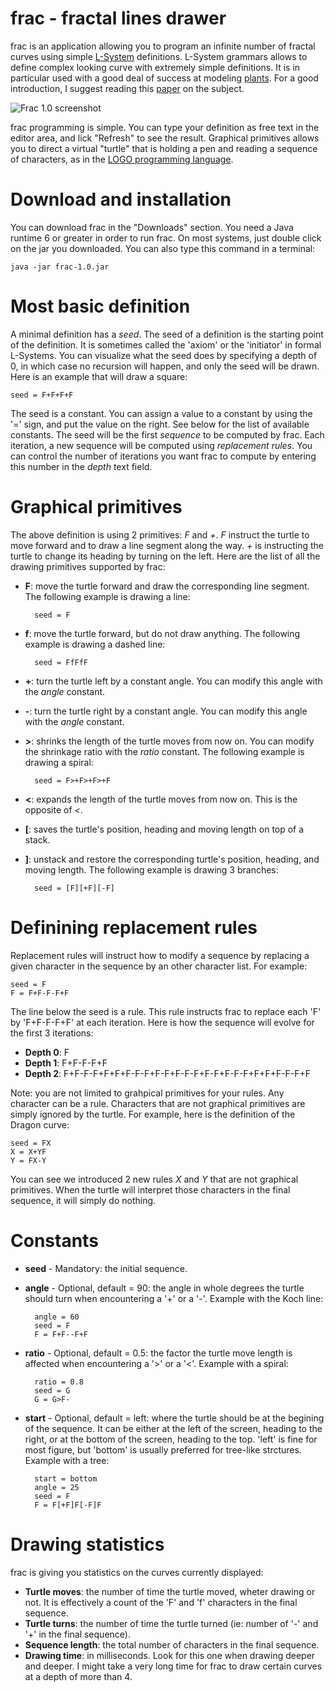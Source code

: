 frac - fractal lines drawer
===========================

frac is an application allowing you to program an infinite number of fractal curves using simple [L-System](http://en.wikipedia.org/wiki/L-system) definitions.
L-System grammars allows to define complex looking curve with extremely simple definitions. It is in particular used with a good deal of success at modeling [plants](http://algorithmicbotany.org/papers/).
For a good introduction, I suggest reading this [paper](http://algorithmicbotany.org/papers/abop/abop-ch1.pdf) on the subject.


![Frac 1.0 screenshot](https://raw.github.com/jletroui/frac/master/frac_screenshot.png)


frac programming is simple. You can type your definition as free text in the editor area, and lick "Refresh" to see the result.
Graphical primitives allows you to direct a virtual "turtle" that is holding a pen and reading a sequence of characters, as in the [LOGO programming language](http://en.wikipedia.org/wiki/Turtle_graphics).

Download and installation
=========================

You can download frac in the "Downloads" section. You need a Java runtime 6 or greater in order to run frac. On most systems, just double click on the jar you downloaded.
You can also type this command in a terminal:

    java -jar frac-1.0.jar

Most basic definition
=====================

A minimal definition has a *seed*. The seed of a definition is the starting point of the definition. It is sometimes called the 'axiom' or the 'initiator' in formal L-Systems.
You can visualize what the seed does by specifying a depth of 0, in which case no recursion will happen, and only the seed will be drawn.
Here is an example that will draw a square:

    seed = F+F+F+F

The seed is a constant. You can assign a value to a constant by using the '=' sign, and put the value on the right. See below for the list of available constants.
The seed will be the first *sequence* to be computed by frac. Each iteration, a new sequence will be computed using *replacement rules*.
You can control the number of iterations you want frac to compute by entering this number in the *depth* text field.

Graphical primitives
====================

The above definition is using 2 primitives: *F* and *+*. *F* instruct the turtle to move forward and to draw a line segment along the way. *+* is instructing the turtle to change its heading by turning on the left. Here are the list of all the drawing primitives supported by frac:

- **F**: move the turtle forward and draw the corresponding line segment. The following example is drawing a line:

        seed = F

- **f**: move the turtle forward, but do not draw anything. The following example is drawing a dashed line:

        seed = FfFfF

- **+**: turn the turtle left by a constant angle. You can modify this angle with the *angle* constant.
- **-**: turn the turtle right by a constant angle. You can modify this angle with the *angle* constant.
- **>**: shrinks the length of the turtle moves from now on. You can modify the shrinkage ratio with the *ratio* constant. The following example is drawing a spiral:

        seed = F>+F>+F>+F

- **<**: expands the length of the turtle moves from now on. This is the opposite of *<*.
- **[**: saves the turtle's position, heading and moving length on top of a stack.
- **]**: unstack and restore the corresponding turtle's position, heading, and moving length. The following example is drawing 3 branches:

        seed = [F][+F][-F]

Definining replacement rules
============================

Replacement rules will instruct how to modify a sequence by replacing a given character in the sequence by an other character list. For example:

    seed = F
    F = F+F-F-F+F

The line below the seed is a rule. This rule instructs frac to replace each 'F' by 'F+F-F-F+F' at each iteration. Here is how the sequence will evolve for the first 3 iterations:

- **Depth 0**: F
- **Depth 1**: F+F-F-F+F
- **Depth 2**:  F+F-F-F+F+F+F-F-F+F-F+F-F-F+F-F+F-F-F+F+F+F-F-F+F

Note: you are not limited to grahpical primitives for your rules. Any character can be a rule. Characters that are not graphical primitives are simply ignored by the turtle. For example, here is the definition of the Dragon curve:

    seed = FX
    X = X+YF
    Y = FX-Y

You can see we introduced 2 new rules *X* and *Y* that are not graphical primitives. When the turtle will interpret those characters in the final sequence, it will simply do nothing.

Constants
=========

- **seed** - Mandatory: the initial sequence.
- **angle** - Optional, default = 90: the angle in whole degrees the turtle should turn when encountering a '+' or a '-'. Example with the Koch line:

        angle = 60
        seed = F
        F = F+F--F+F

- **ratio** - Optional, default = 0.5: the factor the turtle move length is affected when encountering a '>' or a '<'. Example with a spiral:

        ratio = 0.8
        seed = G
        G = G>F-

- **start** - Optional, default = left: where the turtle should be at the begining of the sequence. It can be either at the left of the screen, heading to the right, or at the bottom of the screen, heading to the top.
'left' is fine for most figure, but 'bottom' is usually preferred for tree-like strctures. Example with a tree:

        start = bottom
        angle = 25
        seed = F
        F = F[+F]F[-F]F

Drawing statistics
==================

frac is giving you statistics on the curves currently displayed:

- **Turtle moves**: the number of time the turtle moved, wheter drawing or not. It is effectively a count of the 'F' and 'f' characters in the final sequence.
- **Turtle turns**: the number of time the turtle turned (ie: number of '-' and '+' in the final sequence).
- **Sequence length**: the total number of characters in the final sequence.
- **Drawing time**: in milliseconds. Look for this one when drawing deeper and deeper. I might take a very long time for frac to draw certain curves at a depth of more than 4.